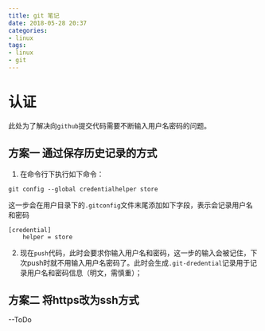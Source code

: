 ```yaml
---
title: git 笔记
date: 2018-05-28 20:37
categories:
- linux
tags:
- linux
- git
---
```




# 认证

此处为了解决向`github`提交代码需要不断输入用户名密码的问题。

## 方案一 通过保存历史记录的方式

1. 在命令行下执行如下命令：

```shell
git config --global credentialhelper store
```

这一步会在用户目录下的`.gitconfig`文件末尾添加如下字段，表示会记录用户名和密码

```shll
[credential]
	helper = store
```

2. 现在`push`代码，此时会要求你输入用户名和密码，这一步的输入会被记住，下次push时就不用输入用户名密码了。此时会生成`.git-dredential`记录用于记录用户名和密码信息（明文，需慎重）；

## 方案二 将https改为ssh方式

--ToDo